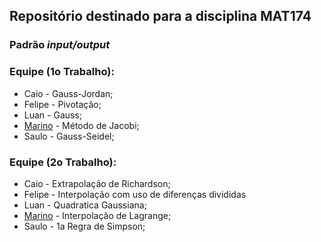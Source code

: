 Repositório destinado para a disciplina MAT174
---------------

### Padrão _input/output_


### Equipe (1o Trabalho):

- Caio - Gauss-Jordan;
- Felipe - Pivotação;
- Luan - Gauss;
- [Marino](mailto:intmarinoreturn0@gmail.com) - Método de Jacobi;
- Saulo - Gauss-Seidel;


### Equipe (2o Trabalho):

- Caio - Extrapolação de Richardson;
- Felipe - Interpolação com uso de diferenças divididas
- Luan - Quadratica Gaussiana;
- [Marino](mailto:intmarinoreturn0@gmail.com) - Interpolação de Lagrange;
- Saulo - 1a Regra de Simpson;
